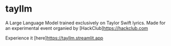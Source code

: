 # tayllm
A Large Language Model trained exclusively on Taylor Swift lyrics. Made for an experimental event organied by [HackClub]<https://hackclub.com>

Experience it [here]<https://tayllm.streamlit.app>
